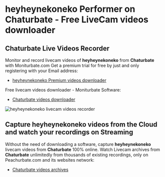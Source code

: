 # heyheynekoneko Performer on Chaturbate - Free LiveCam videos downloader

## Chaturbate Live Videos Recorder

Monitor and record livecam videos of **heyheynekoneko** from **Chaturbate** with Moniturbate.com
Get a premium trial for free by just and only registering with your Email address:
* [heyheynekoneko Premium videos downloader](https://moniturbate.com/request-demo-licence-key.html)

Free livecam videos downloader - Moniturbate Software:
* [Chaturbate videos downloader](https://moniturbate.com/moniturbate-download-software.html)

![heyheynekoneko livecam videos recorder](https://peachurnet.com/templates/moniturbate-software.png)


## Capture heyheynekoneko videos from the Cloud and watch your recordings on Streaming

Without the need of downloading a software, capture **heyheynekoneko** livecam videos from **Chaturbate** 100% online.
Watch Livecam archives from **Chaturbate** unlimitedly from thousands of existing recordings, only on Peachurbate.com and its websites network:
* [Chaturbate videos archives](https://peachurnet.com/)